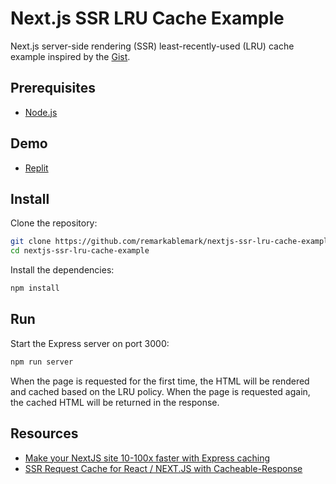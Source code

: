 # Next.js SSR LRU Cache Example

Next.js server-side rendering (SSR) least-recently-used (LRU) cache example inspired by the [Gist](https://gist.github.com/leanazulyoro/23c6581fb4379ec311e3bc8538715687).

## Prerequisites

- [Node.js](https://nodejs.org/)

## Demo

- [Replit](https://replit.com/@remarkablemark/Nextjs-SSR-Cache-using-LRU-Cache)

## Install

Clone the repository:

```sh
git clone https://github.com/remarkablemark/nextjs-ssr-lru-cache-example.git
cd nextjs-ssr-lru-cache-example
```

Install the dependencies:

```sh
npm install
```

## Run

Start the Express server on port 3000:

```sh
npm run server
```

When the page is requested for the first time, the HTML will be rendered and cached based on the LRU policy. When the page is requested again, the cached HTML will be returned in the response.

## Resources

- [Make your NextJS site 10-100x faster with Express caching](https://www.peterbe.com/plog/nextjs-faster-with-express-caching)
- [SSR Request Cache for React / NEXT.JS with Cacheable-Response](https://www.christopherkaiser.de/ssr-request-cache-for-react-next/)
